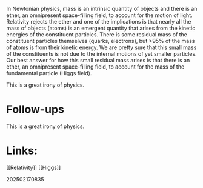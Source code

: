 In Newtonian physics, mass is an intrinsic quantity of objects and there is an ether, an omnipresent space-filling field, to account for the motion of light.  Relativity rejects the ether and one of the implications is that nearly all the mass of objects (atoms) is an emergent quantity that arises from the kinetic energies of the constituent particles. There is some residual mass of the constituent particles themselves (quarks, electrons), but >95% of the mass of atoms is from their kinetic energy.  We are pretty sure that this small mass of the constituents is not due to the internal motions of yet smaller particles.  Our best answer for how this small residual mass arises is that there is an ether, an omnipresent space-filling field, to account for the mass of the fundamental particle (Higgs field).

This is a great irony of physics.




# Follow-ups

This is a great irony of physics.
# Links: 
[[Relativity]]
[[Higgs]]


202502170835

